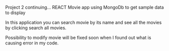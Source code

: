 Project 2 continuing...
REACT Movie app using MongoDb to get sample data to display

In this application you can search movie by its name and see all the movies by clicking search all movies.

Possibility to modify movie will be fixed soon when I found out what is causing error in my code. 
